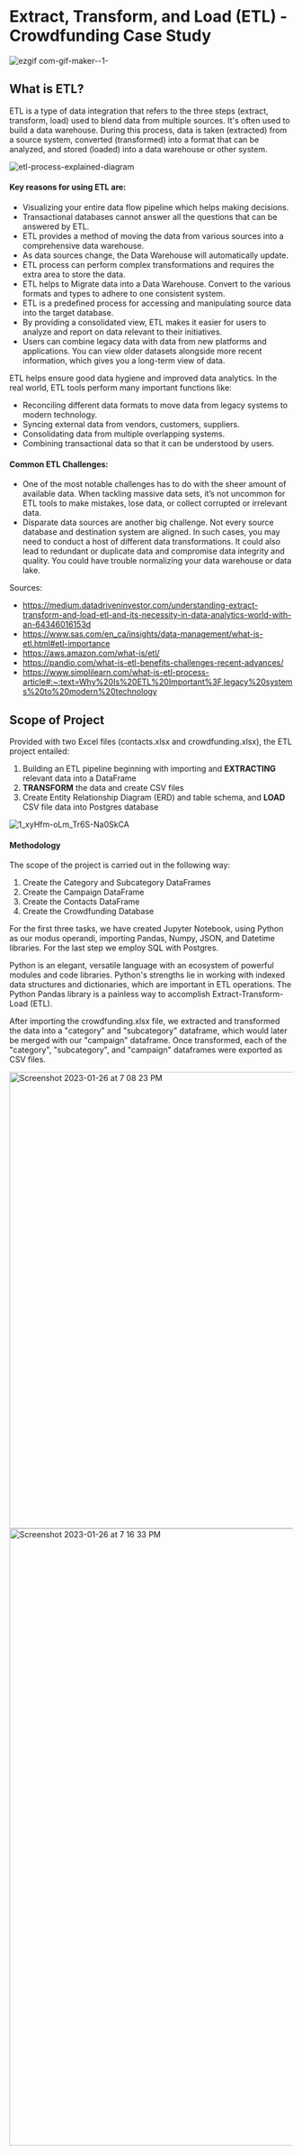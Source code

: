 # Extract, Transform, and Load (ETL) - Crowdfunding Case Study
![ezgif com-gif-maker--1-](https://user-images.githubusercontent.com/115101031/214898164-a525647c-e9d6-40db-9956-c4694b86b66b.png)

## What is ETL?
ETL is a type of data integration that refers to the three steps (extract, transform, load) used to blend data from multiple sources. It's often used to build a data warehouse. During this process, data is taken (extracted) from a source system, converted (transformed) into a format that can be analyzed, and stored (loaded) into a data warehouse or other system. 

![etl-process-explained-diagram](https://user-images.githubusercontent.com/115101031/214889820-09a11cb8-f4d2-4b5b-a33a-c2952d8b2ad3.png)

#### Key reasons for using ETL are:
* Visualizing your entire data flow pipeline which helps making decisions.
* Transactional databases cannot answer all the questions that can be answered by ETL.
* ETL provides a method of moving the data from various sources into a comprehensive data warehouse.
* As data sources change, the Data Warehouse will automatically update.
* ETL process can perform complex transformations and requires the extra area to store the data.
* ETL helps to Migrate data into a Data Warehouse. Convert to the various formats and types to adhere to one consistent system.
* ETL is a predefined process for accessing and manipulating source data into the target database.
* By providing a consolidated view, ETL makes it easier for users to analyze and report on data relevant to their initiatives.
* Users can combine legacy data with data from new platforms and applications. You can view older datasets alongside more recent information, which gives you a long-term view of data.

ETL helps ensure good data hygiene and improved data analytics. In the real world, ETL tools perform many important functions like:
* Reconciling different data formats to move data from legacy systems to modern technology.
* Syncing external data from vendors, customers, suppliers.
* Consolidating data from multiple overlapping systems.
* Combining transactional data so that it can be understood by users.

#### Common ETL Challenges:
* One of the most notable challenges has to do with the sheer amount of available data. When tackling massive data sets, it’s not uncommon for ETL tools to make mistakes, lose data, or collect corrupted or irrelevant data.
* Disparate data sources are another big challenge. Not every source database and destination system are aligned. In such cases, you may need to conduct a host of different data transformations. It could also lead to redundant or duplicate data and compromise data integrity and quality. You could have trouble normalizing your data warehouse or data lake.

Sources:
* https://medium.datadriveninvestor.com/understanding-extract-transform-and-load-etl-and-its-necessity-in-data-analytics-world-with-an-64346016153d
* https://www.sas.com/en_ca/insights/data-management/what-is-etl.html#etl-importance
* https://aws.amazon.com/what-is/etl/ 
* https://pandio.com/what-is-etl-benefits-challenges-recent-advances/
* https://www.simplilearn.com/what-is-etl-process-article#:~:text=Why%20Is%20ETL%20Important%3F,legacy%20systems%20to%20modern%20technology 

## Scope of Project
Provided with two Excel files (contacts.xlsx and crowdfunding.xlsx), the ETL project entailed: 
1) Building an ETL pipeline beginning with importing and **EXTRACTING** relevant data into a DataFrame
2) **TRANSFORM** the data and create CSV files
3) Create Entity Relationship Diagram (ERD) and table schema, and **LOAD** CSV file data into Postgres database

![1_xyHfm-oLm_Tr6S-Na0SkCA](https://user-images.githubusercontent.com/115101031/214926798-688497eb-0ad1-4b7e-8518-cebfc170463e.jpeg)

#### Methodology
The scope of the project is carried out in the following way:
1) Create the Category and Subcategory DataFrames
2) Create the Campaign DataFrame
3) Create the Contacts DataFrame
4) Create the Crowdfunding Database

For the first three tasks, we have created Jupyter Notebook, using Python as our modus operandi, importing Pandas, Numpy, JSON, and Datetime libraries. For the last step we employ SQL with Postgres.

Python is an elegant, versatile language with an ecosystem of powerful modules and code libraries. Python's strengths lie in working with indexed data structures and dictionaries, which are important in ETL operations. The Python Pandas library is a painless way to accomplish Extract-Transform-Load (ETL).

After importing the crowdfunding.xlsx file, we extracted and transformed the data into a "category" and "subcategory" dataframe, which would later be merged with our "campaign" dataframe.  Once transformed, each of the "category", "subcategory", and "campaign" dataframes were exported as CSV files.

<img width="810" alt="Screenshot 2023-01-26 at 7 08 23 PM" src="https://user-images.githubusercontent.com/115101031/214978701-32f5bfcc-c100-4101-9b19-5b56b648a996.png">
<img width="1095" alt="Screenshot 2023-01-26 at 7 16 33 PM" src="https://user-images.githubusercontent.com/115101031/214979029-87466396-f90f-457b-8575-26e85b7b779b.png">




